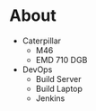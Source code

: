 # About

- Caterpillar
  - M46
  - EMD 710 DGB
- DevOps
  - Build Server
  - Build Laptop
  - Jenkins
